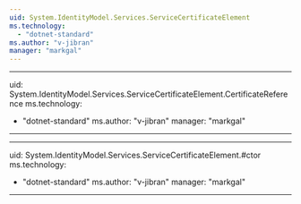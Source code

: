 ```yaml
---
uid: System.IdentityModel.Services.ServiceCertificateElement
ms.technology: 
  - "dotnet-standard"
ms.author: "v-jibran"
manager: "markgal"
---
```


---
uid: System.IdentityModel.Services.ServiceCertificateElement.CertificateReference
ms.technology: 
  - "dotnet-standard"
ms.author: "v-jibran"
manager: "markgal"
---

---
uid: System.IdentityModel.Services.ServiceCertificateElement.#ctor
ms.technology: 
  - "dotnet-standard"
ms.author: "v-jibran"
manager: "markgal"
---
